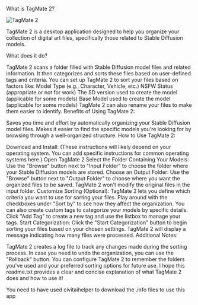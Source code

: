 What is TagMate 2?

![TagMate 2](https://ibb.co/9WQgLy5)


TagMate 2 is a desktop application designed to help you organize your collection of digital art files, specifically those related to Stable Diffusion models.

What does it do?

TagMate 2 scans a folder filled with Stable Diffusion model files and related information.
It then categorizes and sorts these files based on user-defined tags and criteria.
You can set up TagMate 2 to sort your files based on factors like:
Model Type (e.g., Character, Vehicle, etc.)
NSFW Status (appropriate or not for work)
The SD version used to create the model (applicable for some models)
Base Model used to create the model (applicable for some models)
TagMate 2 can also rename your files to make them easier to identify.
Benefits of Using TagMate 2:

Saves you time and effort by automatically organizing your Stable Diffusion model files.
Makes it easier to find the specific models you're looking for by browsing through a well-organized structure.
How to Use TagMate 2:

Download and Install: (These instructions will likely depend on your operating system. You can add specific instructions for common operating systems here.)
Open TagMate 2
Select the Folder Containing Your Models: Use the "Browse" button next to "Input Folder" to choose the folder where your Stable Diffusion models are stored.
Choose an Output Folder: Use the "Browse" button next to "Output Folder" to choose where you want the organized files to be saved. TagMate 2 won't modify the original files in the input folder.
Customize Sorting (Optional):
TagMate 2 lets you define which criteria you want to use for sorting your files. Play around with the checkboxes under "Sort by" to see how they affect the organization.
You can also create custom tags to categorize your models by specific details. Click "Add Tag" to create a new tag and use the listbox to manage your tags.
Start Categorization: Click the "Start Categorization" button to begin sorting your files based on your chosen settings. TagMate 2 will display a message indicating how many files were processed.
Additional Notes:

TagMate 2 creates a log file to track any changes made during the sorting process. In case you need to undo the organization, you can use the "Rollback" button.
You can configure TagMate 2 to remember the folders you've used and your preferred sorting options for future use.
I hope this readme.txt provides a clear and concise explanation of what TagMate 2 does and how to use it!

You need to have used civitaihelper to download the .info files to use this app
